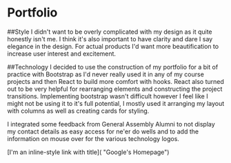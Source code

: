 # Portfolio

##Style
I didn't want to be overly complicated with my design as it quite honestly isn't me. I think it's also important to have clarity and dare I say elegance in the design. For actual products I'd want more beautification to increase user interest and excitement.

##Technology
I decided to use the construction of my portfolio for a bit of practice with Bootstrap as I'd never really used it in any of my course projects and then React to build more comfort with hooks. React also turned out to be very helpful for rearranging elements and constructing the project transitions. Implementing bootstrap wasn't difficult however I feel like I might not be using it to it's full potential, I mostly used it arranging my layout with columns as well as creating cards for styling.


I integrated some feedback from General Assembly Alumni to not display my contact details as easy access for ne'er do wells and to add the information on mouse over for the various technology logos.


[I'm an inline-style link with title]( "Google's Homepage")
